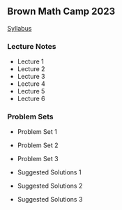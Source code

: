 Brown Math Camp 2023
--------------------

[Syllabus](out/syllabus/Math%20Camp%202023%20Syllabus.pdf)

### Lecture Notes

- Lecture 1
- Lecture 2
- Lecture 3
- Lecture 4
- Lecture 5
- Lecture 6

### Problem Sets

- Problem Set 1
- Problem Set 2
- Problem Set 3

- Suggested Solutions 1
- Suggested Solutions 2
- Suggested Solutions 3

<!--
To deploy with mkdocs; run `mkdocs gh-deploy`

- [Lecture 1](out/lectures/Math%20Camp%202022%20Lecture%201%20-%20Proofs,%20Metric%20Spaces,%20Topology.pdf)
- [Lecture 2](out/lectures/Math%20Camp%202022%20Lecture%202%20-%20Sequences,%20Continuity.pdf)
- [Lecture 3](out/lectures/Math%20Camp%202022%20Lecture%203%20-%20Correspondences,%20Compactness,%20EVT.pdf)
- [Lecture 4](out/lectures/Math%20Camp%202022%20Lecture%204%20-%20Differentiation,%20IFT,%20Unconstrained%20Optimization.pdf)
- [Lecture 5](out/lectures/Math%20Camp%202022%20Lecture%205%20-%20Constrained%20Optimization,%20{{velope%20Theorem,%20Integration.pdf)
- [Lecture 6](out/lectures/Math%20Camp%202022%20Lecture%206%20-%20Linear%20Algebra,%20ODE.pdf)

- [Problem Set 1](out/homework/Math%20Camp%202022%20Problem%20Set%201.pdf)
- [Problem Set 2](out/homework/Math%20Camp%202022%20Problem%20Set%202.pdf)
- [Problem Set 3](out/homework/Math%20Camp%202022%20Problem%20Set%203.pdf)

- [Suggested Solutions 1](out/homework/Math%20Camp%202022%20Suggested%20Solutions%201.pdf)
- [Suggested Solutions 2](out/homework/Math%20Camp%202022%20Suggested%20Solutions%202.pdf)
- [Suggested Solutions 3](out/homework/Math%20Camp%202022%20Suggested%20Solutions%203.pdf)
-->
